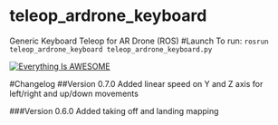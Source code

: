 # teleop_ardrone_keyboard
Generic Keyboard Teleop for AR Drone (ROS)
#Launch
To run: `rosrun teleop_ardrone_keyboard teleop_ardrone_keyboard.py`

[![Everything Is AWESOME](http://img.youtube.com/vi/5HnVKdOKKDg/0.jpg)](https://www.youtube.com/watch?v=5HnVKdOKKDg "Everything Is AWESOME")

#Changelog
##Version 0.7.0
Added linear speed on Y and Z axis for left/right and up/down movements

###Version 0.6.0
Added taking off and landing mapping
